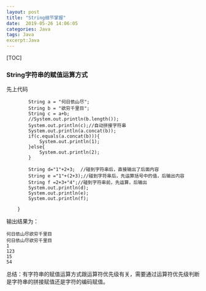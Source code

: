 ```yaml
---
layout: post
title: "String细节掌握"
date:  2019-05-26 14:06:05
categories: Java
tags: Java
excerpt:Java
---
```


[TOC]

### String字符串的赋值运算方式

先上代码

```
		String a = "何日依山尽";
		String b = "欲穷千里目"; 
		String c = a+b;
		//System.out.println(b.length());
		System.out.println(c);//自动拼接字符串
		System.out.println(a.concat(b));
		if(c.equals(a.concat(b))){
			System.out.println(1);
		}else{
			System.out.println(2);
		}
		
		String d="1"+2+3;  //碰到字符串后，直接输出了后面内容
		String e ="1"+(2+3);//碰到字符串后，先运算括号中的值，后输出内容
		String f =2+3+"4";//碰到字符串前，先运算，后输出
		System.out.println(d);
		System.out.println(e);
		System.out.println(f);
		
	}
```

输出结果为：

```
何日依山尽欲穷千里目
何日依山尽欲穷千里目
1
123
15
54
```

总结：有字符串的赋值运算方式跟运算符优先级有关，需要通过运算符优先级判断是字符串的拼接赋值还是字符的编码赋值。



